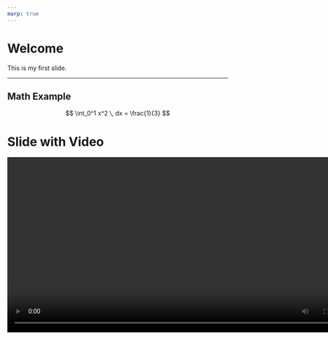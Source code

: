 ```yaml
---
marp: true
---
```


# Welcome

This is my first slide.

---

## Math Example

$$
\int_0^1 x^2 \, dx = \frac{1}{3}
$$
# Slide with Video

<video controls width="800">
  <source src="video.mp4" type="video/mp4">
  Your browser doesn’t support this video tag.
</video>
